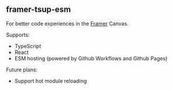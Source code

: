 ## framer-tsup-esm

For better code experiences in the [Framer](https://www.framer.com/) Canvas.

Supports:

- TypeScript
- React
- ESM hosting (powered by Github Workflows and Github Pages)

Future plans:

- Support hot module reloading
